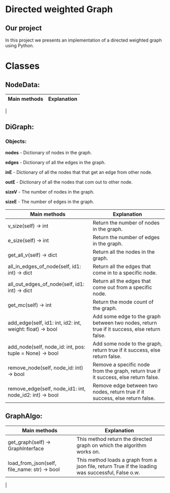 # Directed weighted Graph

## Our project
In this project we presents an implementation of a directed weighted graph using Python.

# Classes

## NodeData:

| Main methods | Explanation |
|------------  | ------------|
| 

## DiGraph:

### Objects:
**nodes** - Dictionary of nodes in the graph.

**edges** - Dictionary of all the edges in the graph.

**inE** - Dictionary of all the nodes that that get an edge from other node.

**outE** - Dictionary of all the nodes that com out to other node.

**sizeV** - The number of nodes in the graph.

**sizeE** - The number of edges in the graph.

| Main methods | Explanation |
|------------  | ------------|
| v_size(self) -> int | Return the number of nodes in the graph. |
| e_size(self) -> int | Return the number of edges in the graph. |
| get_all_v(self) -> dict | Return all the nodes in the graph. |
| all_in_edges_of_node(self, id1: int) -> dict | Return all the edges that come in to a specific node. |
| all_out_edges_of_node(self, id1: int) -> dict | Return all the edges that come out from a specific node. |
| get_mc(self) -> int | Return the mode count of the graph. |
| add_edge(self, id1: int, id2: int, weight: float) -> bool | Add some edge to the graph between two nodes, return true if it success, else return false. |
| add_node(self, node_id: int, pos: tuple = None) -> bool | Add some node to the graph, return true if it success, else return false. |
| remove_node(self, node_id: int) -> bool | Remove a specific node from the graph, return true if it success, else return false. |
| remove_edge(self, node_id1: int, node_id2: int) -> bool | Remove edge between two nodes, return true if it success, else return false. |

## GraphAlgo:

| Main methods | Explanation |
|------------  | -------------|
| get_graph(self) -> GraphInterface  | This method return the directed graph on which the algorithm works on.             |
| load_from_json(self, file_name: str) -> bool| This method loads a graph from a json file, return True if the loading was successful, False o.w.               |
|
